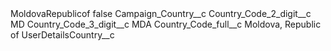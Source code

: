 <?xml version="1.0" encoding="UTF-8"?>
<CustomMetadata xmlns="http://soap.sforce.com/2006/04/metadata" xmlns:xsi="http://www.w3.org/2001/XMLSchema-instance" xmlns:xsd="http://www.w3.org/2001/XMLSchema">
    <label>MoldovaRepublicof</label>
    <protected>false</protected>
    <values>
        <field>Campaign_Country__c</field>
        <value xsi:nil="true"/>
    </values>
    <values>
        <field>Country_Code_2_digit__c</field>
        <value xsi:type="xsd:string">MD</value>
    </values>
    <values>
        <field>Country_Code_3_digit__c</field>
        <value xsi:type="xsd:string">MDA</value>
    </values>
    <values>
        <field>Country_Code_full__c</field>
        <value xsi:type="xsd:string">Moldova, Republic of</value>
    </values>
    <values>
        <field>UserDetailsCountry__c</field>
        <value xsi:nil="true"/>
    </values>
</CustomMetadata>
